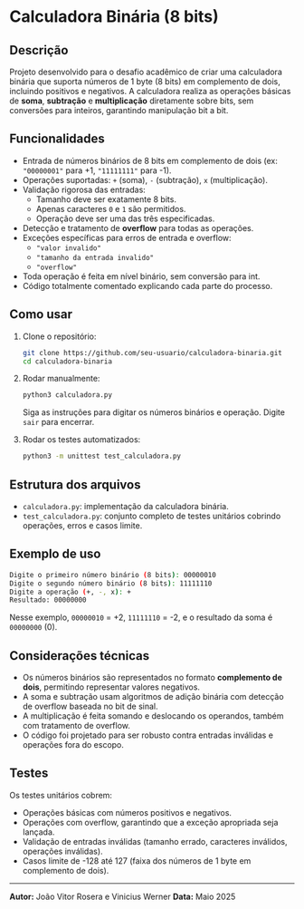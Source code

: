 
# Calculadora Binária (8 bits)

## Descrição

Projeto desenvolvido para o desafio acadêmico de criar uma calculadora binária que suporta números de 1 byte (8 bits) em complemento de dois, incluindo positivos e negativos. A calculadora realiza as operações básicas de **soma**, **subtração** e **multiplicação** diretamente sobre bits, sem conversões para inteiros, garantindo manipulação bit a bit.

## Funcionalidades

- Entrada de números binários de 8 bits em complemento de dois (ex: `"00000001"` para +1, `"11111111"` para -1).
- Operações suportadas: `+` (soma), `-` (subtração), `x` (multiplicação).
- Validação rigorosa das entradas:
  - Tamanho deve ser exatamente 8 bits.
  - Apenas caracteres `0` e `1` são permitidos.
  - Operação deve ser uma das três especificadas.
- Detecção e tratamento de **overflow** para todas as operações.
- Exceções específicas para erros de entrada e overflow:
  - `"valor invalido"`
  - `"tamanho da entrada invalido"`
  - `"overflow"`
- Toda operação é feita em nível binário, sem conversão para int.
- Código totalmente comentado explicando cada parte do processo.

## Como usar

1. Clone o repositório:
   ```bash
   git clone https://github.com/seu-usuario/calculadora-binaria.git
   cd calculadora-binaria
   ```

2. Rodar manualmente:
   ```bash
   python3 calculadora.py
   ```
   Siga as instruções para digitar os números binários e operação. Digite `sair` para encerrar.

3. Rodar os testes automatizados:
   ```bash
   python3 -m unittest test_calculadora.py
   ```

## Estrutura dos arquivos

- `calculadora.py`: implementação da calculadora binária.
- `test_calculadora.py`: conjunto completo de testes unitários cobrindo operações, erros e casos limite.

## Exemplo de uso

```bash
Digite o primeiro número binário (8 bits): 00000010
Digite o segundo número binário (8 bits): 11111110
Digite a operação (+, -, x): +
Resultado: 00000000
```

Nesse exemplo, `00000010` = +2, `11111110` = -2, e o resultado da soma é `00000000` (0).

## Considerações técnicas

- Os números binários são representados no formato **complemento de dois**, permitindo representar valores negativos.
- A soma e subtração usam algoritmos de adição binária com detecção de overflow baseada no bit de sinal.
- A multiplicação é feita somando e deslocando os operandos, também com tratamento de overflow.
- O código foi projetado para ser robusto contra entradas inválidas e operações fora do escopo.

## Testes

Os testes unitários cobrem:

- Operações básicas com números positivos e negativos.
- Operações com overflow, garantindo que a exceção apropriada seja lançada.
- Validação de entradas inválidas (tamanho errado, caracteres inválidos, operações inválidas).
- Casos limite de -128 até 127 (faixa dos números de 1 byte em complemento de dois).

---

**Autor:** João Vitor Rosera e Vinicius Werner
**Data:** Maio 2025
